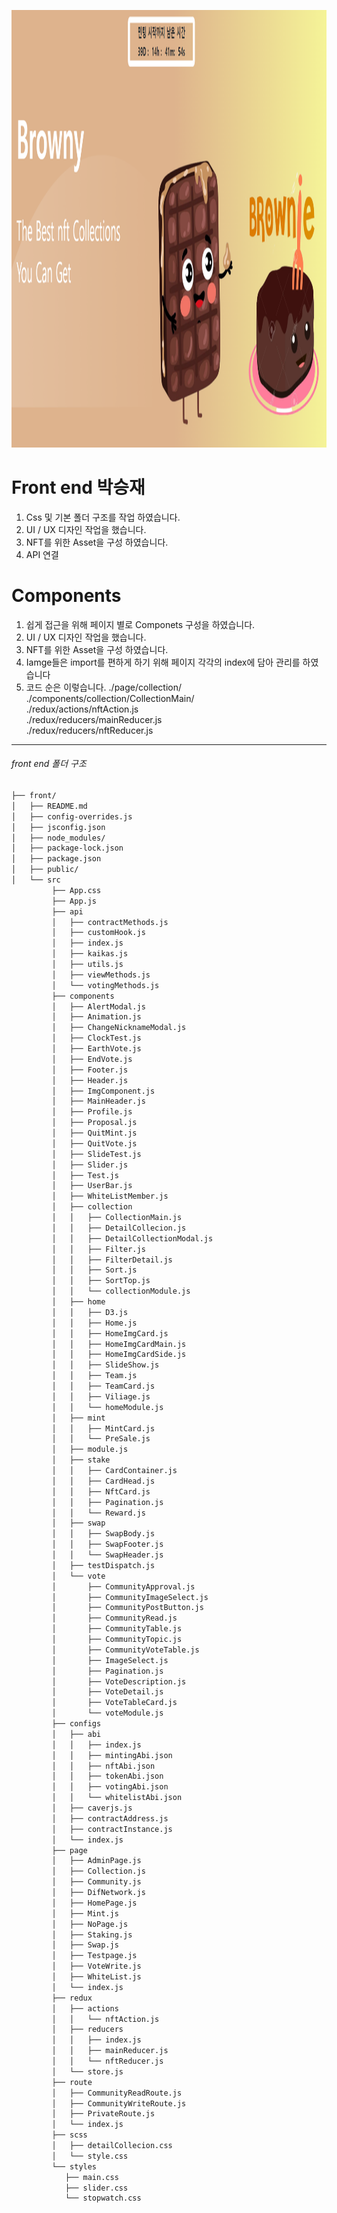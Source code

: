 <img src="https://github.com/Kyungil-HashBrand-Brownie/main/blob/feature_njh/docs/images/title.png" width="100%" height="700px" title="" alt="RubberDuck"></img><br/>


Front end 박승재
=============
1. Css 및 기본 폴더 구조를 작업 하였습니다.
2. UI / UX 디자인 작업을 했습니다.
3. NFT를 위한 Asset을 구성 하였습니다.
4. API 연결





Components
=============
1. 쉽게 접근을 위해 페이지 별로 Componets 구성을 하였습니다.
2. UI / UX 디자인 작업을 했습니다.
3. NFT를 위한 Asset을 구성 하였습니다.
4. Iamge들은 import를 편하게 하기 위해 페이지 각각의 index에 담아 관리를 하였습니다
5. 코드 순은 이렇습니다.
./page/collection/ <br/>
./components/collection/CollectionMain/ <br/>
./redux/actions/nftAction.js <br/>
./redux/reducers/mainReducer.js<br/>
./redux/reducers/nftReducer.js<br/>



---------------------------------------


###### front end 폴더 구조


```bash
├── front/
│   ├── README.md
│   ├── config-overrides.js
│   ├── jsconfig.json
│   ├── node_modules/
│   ├── package-lock.json
│   ├── package.json
│   ├── public/
│   └── src
         ├── App.css
         ├── App.js
         ├── api
         │   ├── contractMethods.js
         │   ├── customHook.js
         │   ├── index.js
         │   ├── kaikas.js
         │   ├── utils.js
         │   ├── viewMethods.js
         │   └── votingMethods.js
         ├── components
         │   ├── AlertModal.js
         │   ├── Animation.js
         │   ├── ChangeNicknameModal.js
         │   ├── ClockTest.js
         │   ├── EarthVote.js
         │   ├── EndVote.js
         │   ├── Footer.js
         │   ├── Header.js
         │   ├── ImgComponent.js
         │   ├── MainHeader.js
         │   ├── Profile.js
         │   ├── Proposal.js
         │   ├── QuitMint.js
         │   ├── QuitVote.js
         │   ├── SlideTest.js
         │   ├── Slider.js
         │   ├── Test.js
         │   ├── UserBar.js
         │   ├── WhiteListMember.js
         │   ├── collection
         │   │   ├── CollectionMain.js
         │   │   ├── DetailCollecion.js
         │   │   ├── DetailCollectionModal.js
         │   │   ├── Filter.js
         │   │   ├── FilterDetail.js
         │   │   ├── Sort.js
         │   │   ├── SortTop.js
         │   │   └── collectionModule.js
         │   ├── home
         │   │   ├── D3.js
         │   │   ├── Home.js
         │   │   ├── HomeImgCard.js
         │   │   ├── HomeImgCardMain.js
         │   │   ├── HomeImgCardSide.js
         │   │   ├── SlideShow.js
         │   │   ├── Team.js
         │   │   ├── TeamCard.js
         │   │   ├── Viliage.js
         │   │   └── homeModule.js
         │   ├── mint
         │   │   ├── MintCard.js
         │   │   └── PreSale.js
         │   ├── module.js
         │   ├── stake
         │   │   ├── CardContainer.js
         │   │   ├── CardHead.js
         │   │   ├── NftCard.js
         │   │   ├── Pagination.js
         │   │   └── Reward.js
         │   ├── swap
         │   │   ├── SwapBody.js
         │   │   ├── SwapFooter.js
         │   │   └── SwapHeader.js
         │   ├── testDispatch.js
         │   └── vote
         │       ├── CommunityApproval.js
         │       ├── CommunityImageSelect.js
         │       ├── CommunityPostButton.js
         │       ├── CommunityRead.js
         │       ├── CommunityTable.js
         │       ├── CommunityTopic.js
         │       ├── CommunityVoteTable.js
         │       ├── ImageSelect.js
         │       ├── Pagination.js
         │       ├── VoteDescription.js
         │       ├── VoteDetail.js
         │       ├── VoteTableCard.js
         │       └── voteModule.js
         ├── configs
         │   ├── abi
         │   │   ├── index.js
         │   │   ├── mintingAbi.json
         │   │   ├── nftAbi.json
         │   │   ├── tokenAbi.json
         │   │   ├── votingAbi.json
         │   │   └── whitelistAbi.json
         │   ├── caverjs.js
         │   ├── contractAddress.js
         │   ├── contractInstance.js
         │   └── index.js
         ├── page
         │   ├── AdminPage.js
         │   ├── Collection.js
         │   ├── Community.js
         │   ├── DifNetwork.js
         │   ├── HomePage.js
         │   ├── Mint.js
         │   ├── NoPage.js
         │   ├── Staking.js
         │   ├── Swap.js
         │   ├── Testpage.js
         │   ├── VoteWrite.js
         │   ├── WhiteList.js
         │   └── index.js
         ├── redux
         │   ├── actions
         │   │   └── nftAction.js
         │   ├── reducers
         │   │   ├── index.js
         │   │   ├── mainReducer.js
         │   │   └── nftReducer.js
         │   └── store.js
         ├── route
         │   ├── CommunityReadRoute.js
         │   ├── CommunityWriteRoute.js
         │   ├── PrivateRoute.js
         │   └── index.js
         ├── scss
         │   ├── detailCollecion.css
         │   └── style.css
         └── styles
            ├── main.css
            ├── slider.css
            └── stopwatch.css
